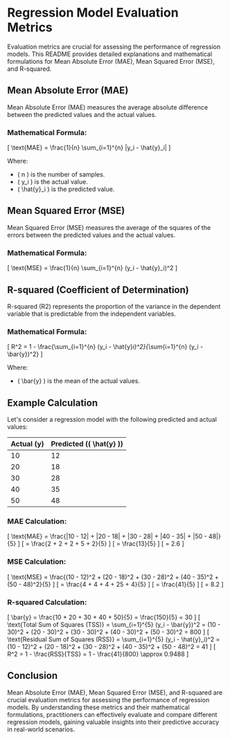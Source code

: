 # Regression Model Evaluation Metrics

Evaluation metrics are crucial for assessing the performance of regression models. This README provides detailed explanations and mathematical formulations for Mean Absolute Error (MAE), Mean Squared Error (MSE), and R-squared.

## Mean Absolute Error (MAE)

Mean Absolute Error (MAE) measures the average absolute difference between the predicted values and the actual values.

### Mathematical Formula:
\[ \text{MAE} = \frac{1}{n} \sum_{i=1}^{n} |y_i - \hat{y}_i| \]

Where:
- \( n \) is the number of samples.
- \( y_i \) is the actual value.
- \( \hat{y}_i \) is the predicted value.

## Mean Squared Error (MSE)

Mean Squared Error (MSE) measures the average of the squares of the errors between the predicted values and the actual values.

### Mathematical Formula:
\[ \text{MSE} = \frac{1}{n} \sum_{i=1}^{n} (y_i - \hat{y}_i)^2 \]

## R-squared (Coefficient of Determination)

R-squared (R2) represents the proportion of the variance in the dependent variable that is predictable from the independent variables.

### Mathematical Formula:
\[ R^2 = 1 - \frac{\sum_{i=1}^{n} (y_i - \hat{y}_i)^2}{\sum_{i=1}^{n} (y_i - \bar{y})^2} \]

Where:
- \( \bar{y} \) is the mean of the actual values.

## Example Calculation

Let's consider a regression model with the following predicted and actual values:

| Actual (y) | Predicted (\( \hat{y} \)) |
|------------|---------------------------|
| 10         | 12                        |
| 20         | 18                        |
| 30         | 28                        |
| 40         | 35                        |
| 50         | 48                        |

### MAE Calculation:
\[ \text{MAE} = \frac{|10 - 12| + |20 - 18| + |30 - 28| + |40 - 35| + |50 - 48|}{5} \]
\[ = \frac{2 + 2 + 2 + 5 + 2}{5} \]
\[ = \frac{13}{5} \]
\[ = 2.6 \]

### MSE Calculation:
\[ \text{MSE} = \frac{(10 - 12)^2 + (20 - 18)^2 + (30 - 28)^2 + (40 - 35)^2 + (50 - 48)^2}{5} \]
\[ = \frac{4 + 4 + 4 + 25 + 4}{5} \]
\[ = \frac{41}{5} \]
\[ = 8.2 \]

### R-squared Calculation:
\[ \bar{y} = \frac{10 + 20 + 30 + 40 + 50}{5} = \frac{150}{5} = 30 \]
\[ \text{Total Sum of Squares (TSS)} = \sum_{i=1}^{5} (y_i - \bar{y})^2 = (10 - 30)^2 + (20 - 30)^2 + (30 - 30)^2 + (40 - 30)^2 + (50 - 30)^2 = 800 \]
\[ \text{Residual Sum of Squares (RSS)} = \sum_{i=1}^{5} (y_i - \hat{y}_i)^2 = (10 - 12)^2 + (20 - 18)^2 + (30 - 28)^2 + (40 - 35)^2 + (50 - 48)^2 = 41 \]
\[ R^2 = 1 - \frac{RSS}{TSS} = 1 - \frac{41}{800} \approx 0.9488 \]

## Conclusion

Mean Absolute Error (MAE), Mean Squared Error (MSE), and R-squared are crucial evaluation metrics for assessing the performance of regression models. By understanding these metrics and their mathematical formulations, practitioners can effectively evaluate and compare different regression models, gaining valuable insights into their predictive accuracy in real-world scenarios.